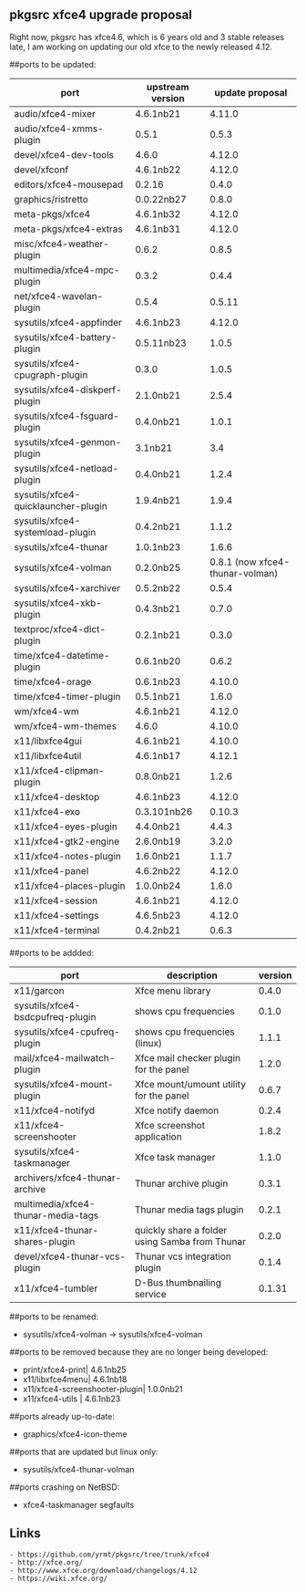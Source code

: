 ## pkgsrc xfce4 upgrade proposal

Right now, pkgsrc has xfce4.6, which is 6 years old and 3 stable releases late,
I am working on updating our old xfce to the newly released 4.12.

##ports to be updated:

port  | upstream version | update proposal 
------|------------------|----------------
audio/xfce4-mixer | 4.6.1nb21 | 4.11.0
audio/xfce4-xmms-plugin | 0.5.1 | 0.5.3
devel/xfce4-dev-tools | 4.6.0 | 4.12.0
devel/xfconf | 4.6.1nb22 | 4.12.0
editors/xfce4-mousepad | 0.2.16 | 0.4.0
graphics/ristretto |0.0.22nb27 | 0.8.0
meta-pkgs/xfce4 | 4.6.1nb32 | 4.12.0
meta-pkgs/xfce4-extras | 4.6.1nb31 | 4.12.0
misc/xfce4-weather-plugin | 0.6.2 | 0.8.5
multimedia/xfce4-mpc-plugin| 0.3.2 | 0.4.4
net/xfce4-wavelan-plugin| 0.5.4 | 0.5.11
sysutils/xfce4-appfinder| 4.6.1nb23 | 4.12.0
sysutils/xfce4-battery-plugin| 0.5.11nb23 | 1.0.5
sysutils/xfce4-cpugraph-plugin| 0.3.0 | 1.0.5
sysutils/xfce4-diskperf-plugin| 2.1.0nb21 | 2.5.4
sysutils/xfce4-fsguard-plugin| 0.4.0nb21 | 1.0.1
sysutils/xfce4-genmon-plugin| 3.1nb21 | 3.4
sysutils/xfce4-netload-plugin| 0.4.0nb21 | 1.2.4
sysutils/xfce4-quicklauncher-plugin|1.9.4nb21 | 1.9.4
sysutils/xfce4-systemload-plugin|0.4.2nb21 | 1.1.2
sysutils/xfce4-thunar| 1.0.1nb23 | 1.6.6
sysutils/xfce4-volman| 0.2.0nb25 | 0.8.1 (now xfce4-thunar-volman)
sysutils/xfce4-xarchiver| 0.5.2nb22 | 0.5.4
sysutils/xfce4-xkb-plugin| 0.4.3nb21 | 0.7.0
textproc/xfce4-dict-plugin|0.2.1nb21 | 0.3.0
time/xfce4-datetime-plugin| 0.6.1nb20 | 0.6.2
time/xfce4-orage|0.6.1nb23|4.10.0
time/xfce4-timer-plugin|0.5.1nb21|1.6.0
wm/xfce4-wm|4.6.1nb21 | 4.12.0
wm/xfce4-wm-themes|4.6.0 | 4.10.0
x11/libxfce4gui|4.6.1nb21 | 4.10.0
x11/libxfce4util|4.6.1nb17 | 4.12.1
x11/xfce4-clipman-plugin|0.8.0nb21 | 1.2.6
x11/xfce4-desktop|4.6.1nb23 | 4.12.0
x11/xfce4-exo|0.3.101nb26 | 0.10.3
x11/xfce4-eyes-plugin|4.4.0nb21|4.4.3
x11/xfce4-gtk2-engine|2.6.0nb19|3.2.0
x11/xfce4-notes-plugin|1.6.0nb21|1.1.7
x11/xfce4-panel|4.6.2nb22 | 4.12.0
x11/xfce4-places-plugin|1.0.0nb24|1.6.0
x11/xfce4-session|4.6.1nb21|4.12.0
x11/xfce4-settings|4.6.5nb23|4.12.0
x11/xfce4-terminal|0.4.2nb21|0.6.3

##ports to be addded:

port|description|version
----|-----------|--------
x11/garcon | Xfce menu library | 0.4.0
sysutils/xfce4-bsdcpufreq-plugin | shows cpu frequencies  | 0.1.0
sysutils/xfce4-cpufreq-plugin | shows cpu frequencies (linux) | 1.1.1
mail/xfce4-mailwatch-plugin | Xfce mail checker plugin for the panel | 1.2.0
sysutils/xfce4-mount-plugin | Xfce mount/umount utility for the panel | 0.6.7
x11/xfce4-notifyd | Xfce notify daemon | 0.2.4
x11/xfce4-screenshooter | Xfce screenshot application | 1.8.2 
sysutils/xfce4-taskmanager | Xfce task manager | 1.1.0
archivers/xfce4-thunar-archive | Thunar archive plugin | 0.3.1
multimedia/xfce4-thunar-media-tags | Thunar media tags plugin | 0.2.1
x11/xfce4-thunar-shares-plugin | quickly share a folder using Samba from Thunar | 0.2.0
devel/xfce4-thunar-vcs-plugin | Thunar vcs integration plugin | 0.1.4
x11/xfce4-tumbler | D-Bus thumbnailing service | 0.1.31

##ports to be renamed:

- sysutils/xfce4-volman -> sysutils/xfce4-volman

##ports to be removed because they are no longer being developed: 

- print/xfce4-print| 4.6.1nb25
- x11/libxfce4menu| 4.6.1nb18
- x11/xfce4-screenshooter-plugin| 1.0.0nb21
- x11/xfce4-utils | 4.6.1nb23

##ports already up-to-date:

- graphics/xfce4-icon-theme

##ports that are updated but linux only:

- sysutils/xfce4-thunar-volman

##ports crashing on NetBSD:

- xfce4-taskmanager segfaults

Links 
-----
	- https://github.com/yrmt/pkgsrc/tree/trunk/xfce4
	- http://xfce.org/
	- http://www.xfce.org/download/changelogs/4.12
	- https://wiki.xfce.org/
